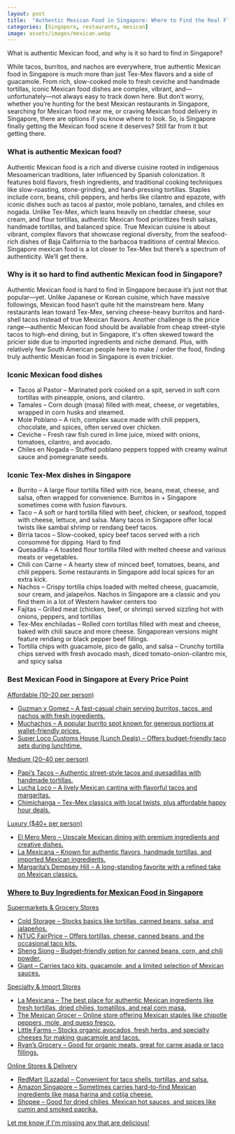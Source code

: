 ```yaml
---
layout: post
title:  "Authentic Mexican Food in Singapore: Where to Find the Real Flavors"
categories: [Singapore, restaurants, mexican]
image: assets/images/mexican.webp
---
```


What is authentic Mexican food, and why is it so hard to find in Singapore?

While tacos, burritos, and nachos are everywhere, true authentic Mexican food in Singapore is much more than just Tex-Mex flavors and a side of guacamole. From rich, slow-cooked mole to fresh ceviche and handmade tortillas, iconic Mexican food dishes are complex, vibrant, and—unfortunately—not always easy to track down here. But don’t worry, whether you’re hunting for the best Mexican restaurants in Singapore, searching for Mexican food near me, or craving Mexican food delivery in Singapore, there are options if you know where to look. So, is Singapore finally getting the Mexican food scene it deserves? Still far from it but getting there.

### What is authentic Mexican food?

Authentic Mexican food is a rich and diverse cuisine rooted in indigenous Mesoamerican traditions, later influenced by Spanish colonization. It features bold flavors, fresh ingredients, and traditional cooking techniques like slow-roasting, stone-grinding, and hand-pressing tortillas. Staples include corn, beans, chili peppers, and herbs like cilantro and epazote, with iconic dishes such as tacos al pastor, mole poblano, tamales, and chiles en nogada. Unlike Tex-Mex, which leans heavily on cheddar cheese, sour cream, and flour tortillas, authentic Mexican food prioritizes fresh salsas, handmade tortillas, and balanced spice. True Mexican cuisine is about vibrant, complex flavors that showcase regional diversity, from the seafood-rich dishes of Baja California to the barbacoa traditions of central Mexico. Singapore mexican food is a lot closer to Tex-Mex but there’s a spectrum of authenticity. We’ll get there.

### Why is it so hard to find authentic Mexican food in Singapore?

Authentic Mexican food is hard to find in Singapore because it’s just not that popular—yet. Unlike Japanese or Korean cuisine, which have massive followings, Mexican food hasn’t quite hit the mainstream here. Many restaurants lean toward Tex-Mex, serving cheese-heavy burritos and hard-shell tacos instead of true Mexican flavors. Another challenge is the price range—authentic Mexican food should be available from cheap street-style tacos to high-end dining, but in Singapore, it's often skewed toward the pricier side due to imported ingredients and niche demand. Plus, with relatively few South American people here to make / order the food, finding truly authentic Mexican food in Singapore is even trickier.

### Iconic Mexican food dishes

+ Tacos al Pastor – Marinated pork cooked on a spit, served in soft corn tortillas with pineapple, onions, and cilantro.
+ Tamales – Corn dough (masa) filled with meat, cheese, or vegetables, wrapped in corn husks and steamed.
+ Mole Poblano – A rich, complex sauce made with chili peppers, chocolate, and spices, often served over chicken.
+ Ceviche – Fresh raw fish cured in lime juice, mixed with onions, tomatoes, cilantro, and avocado.
+ Chiles en Nogada – Stuffed poblano peppers topped with creamy walnut sauce and pomegranate seeds.

### Iconic Tex-Mex dishes in Singapore

+ Burrito – A large flour tortilla filled with rice, beans, meat, cheese, and salsa, often wrapped for convenience. Burritos in + Singapore sometimes come with fusion flavours.
+ Taco – A soft or hard tortilla filled with beef, chicken, or seafood, topped with cheese, lettuce, and salsa. Many tacos in Singapore offer local twists like sambal shrimp or rendang beef tacos.
+ Birria tacos – Slow-cooked, spicy beef tacos served with a rich consommé for dipping. Hard to find
+ Quesadilla – A toasted flour tortilla filled with melted cheese and various meats or vegetables.
+ Chili con Carne – A hearty stew of minced beef, tomatoes, beans, and chili peppers. Some restaurants in Singapore add local spices for an extra kick.
+ Nachos – Crispy tortilla chips loaded with melted cheese, guacamole, sour cream, and jalapeños. Nachos in Singapore are a classic and you find them in a lot of Western hawker centers too
+ Fajitas – Grilled meat (chicken, beef, or shrimp) served sizzling hot with onions, peppers, and tortillas
+ Tex-Mex enchiladas – Rolled corn tortillas filled with meat and cheese, baked with chili sauce and more cheese. Singaporean versions might feature rendang or black pepper beef fillings.
+ Tortilla chips with guacamole, pico de gallo, and salsa – Crunchy tortilla chips served with fresh avocado mash, diced tomato-onion-cilantro mix, and spicy salsa

### Best Mexican Food in Singapore at Every Price Point

<u>Affordable ($10–$20 per person)<u>

+ Guzman y Gomez – A fast-casual chain serving burritos, tacos, and nachos with fresh ingredients.
+ Muchachos – A popular burrito spot known for generous portions at wallet-friendly prices.
+ Super Loco Customs House (Lunch Deals) – Offers budget-friendly taco sets during lunchtime.

<u>Medium ($20–$40 per person)<u>

+ Papi’s Tacos – Authentic street-style tacos and quesadillas with handmade tortillas.
+ Lucha Loco – A lively Mexican cantina with flavorful tacos and margaritas.
+ Chimichanga – Tex-Mex classics with local twists, plus affordable happy hour deals.

<u>Luxury ($40+ per person)<u>

+ El Mero Mero – Upscale Mexican dining with premium ingredients and creative dishes.
+ La Mexicana – Known for authentic flavors, handmade tortillas, and imported Mexican ingredients.
+ Margarita’s Dempsey Hill – A long-standing favorite with a refined take on Mexican classics.

### Where to Buy Ingredients for Mexican Food in Singapore

<u>Supermarkets & Grocery Stores <u>

+ [Cold Storage](https://fromhktosg.github.io/grocery) – Stocks basics like tortillas, canned beans, salsa, and jalapeños.
+ NTUC FairPrice – Offers tortillas, cheese, canned beans, and the occasional taco kits.
+ Sheng Siong – Budget-friendly option for canned beans, corn, and chili powder.
+ Giant – Carries taco kits, guacamole, and a limited selection of Mexican sauces.

<u>Specialty & Import Stores<u>

+ La Mexicana – The best place for authentic Mexican ingredients like fresh tortillas, dried chilies, tomatillos, and real corn masa.
+ The Mexican Grocer – Online store offering Mexican staples like chipotle peppers, mole, and queso fresco.
+ Little Farms – Stocks organic avocados, fresh herbs, and specialty cheeses for making guacamole and tacos.
+ Ryan’s Grocery – Good for organic meats, great for carne asada or taco fillings.

<u>Online Stores & Delivery<u>

+ RedMart (Lazada) – Convenient for taco shells, tortillas, and salsa.
+ Amazon Singapore – Sometimes carries hard-to-find Mexican ingredients like masa harina and cotija cheese.
+ Shopee – Good for dried chilies, Mexican hot sauces, and spices like cumin and smoked paprika.

Let me know if I'm missing any that are delicious!

